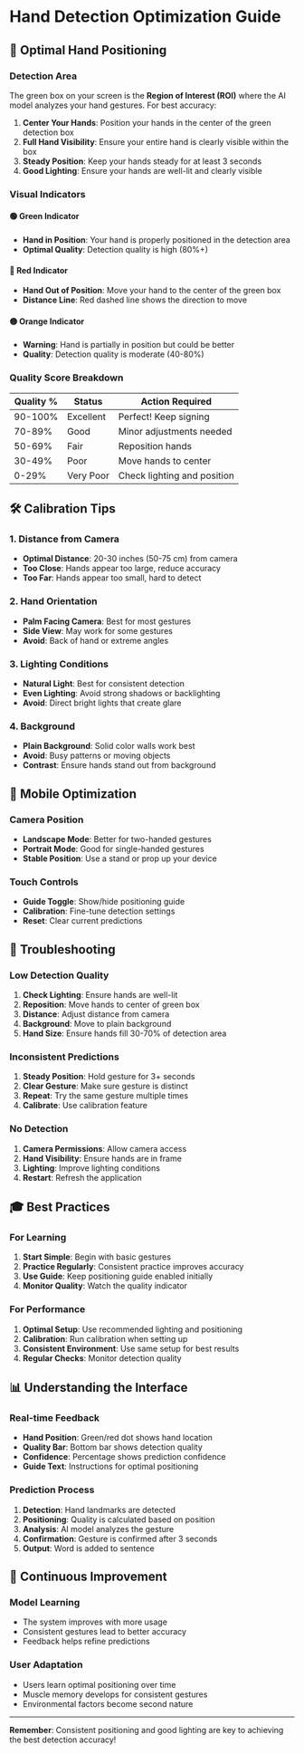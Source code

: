 # Hand Detection Optimization Guide

## 🎯 Optimal Hand Positioning

### Detection Area
The green box on your screen is the **Region of Interest (ROI)** where the AI model analyzes your hand gestures. For best accuracy:

1. **Center Your Hands**: Position your hands in the center of the green detection box
2. **Full Hand Visibility**: Ensure your entire hand is clearly visible within the box
3. **Steady Position**: Keep your hands steady for at least 3 seconds
4. **Good Lighting**: Ensure your hands are well-lit and clearly visible

### Visual Indicators

#### 🟢 Green Indicator
- **Hand in Position**: Your hand is properly positioned in the detection area
- **Optimal Quality**: Detection quality is high (80%+)

#### 🔴 Red Indicator  
- **Hand Out of Position**: Move your hand to the center of the green box
- **Distance Line**: Red dashed line shows the direction to move

#### 🟡 Orange Indicator
- **Warning**: Hand is partially in position but could be better
- **Quality**: Detection quality is moderate (40-80%)

### Quality Score Breakdown

| Quality % | Status | Action Required |
|-----------|--------|-----------------|
| 90-100% | Excellent | Perfect! Keep signing |
| 70-89% | Good | Minor adjustments needed |
| 50-69% | Fair | Reposition hands |
| 30-49% | Poor | Move hands to center |
| 0-29% | Very Poor | Check lighting and position |

## 🛠️ Calibration Tips

### 1. Distance from Camera
- **Optimal Distance**: 20-30 inches (50-75 cm) from camera
- **Too Close**: Hands appear too large, reduce accuracy
- **Too Far**: Hands appear too small, hard to detect

### 2. Hand Orientation
- **Palm Facing Camera**: Best for most gestures
- **Side View**: May work for some gestures
- **Avoid**: Back of hand or extreme angles

### 3. Lighting Conditions
- **Natural Light**: Best for consistent detection
- **Even Lighting**: Avoid strong shadows or backlighting
- **Avoid**: Direct bright lights that create glare

### 4. Background
- **Plain Background**: Solid color walls work best
- **Avoid**: Busy patterns or moving objects
- **Contrast**: Ensure hands stand out from background

## 📱 Mobile Optimization

### Camera Position
- **Landscape Mode**: Better for two-handed gestures
- **Portrait Mode**: Good for single-handed gestures
- **Stable Position**: Use a stand or prop up your device

### Touch Controls
- **Guide Toggle**: Show/hide positioning guide
- **Calibration**: Fine-tune detection settings
- **Reset**: Clear current predictions

## 🔧 Troubleshooting

### Low Detection Quality
1. **Check Lighting**: Ensure hands are well-lit
2. **Reposition**: Move hands to center of green box
3. **Distance**: Adjust distance from camera
4. **Background**: Move to plain background
5. **Hand Size**: Ensure hands fill 30-70% of detection area

### Inconsistent Predictions
1. **Steady Position**: Hold gesture for 3+ seconds
2. **Clear Gesture**: Make sure gesture is distinct
3. **Repeat**: Try the same gesture multiple times
4. **Calibrate**: Use calibration feature

### No Detection
1. **Camera Permissions**: Allow camera access
2. **Hand Visibility**: Ensure hands are in frame
3. **Lighting**: Improve lighting conditions
4. **Restart**: Refresh the application

## 🎓 Best Practices

### For Learning
1. **Start Simple**: Begin with basic gestures
2. **Practice Regularly**: Consistent practice improves accuracy
3. **Use Guide**: Keep positioning guide enabled initially
4. **Monitor Quality**: Watch the quality indicator

### For Performance
1. **Optimal Setup**: Use recommended lighting and positioning
2. **Calibration**: Run calibration when setting up
3. **Consistent Environment**: Use same setup for best results
4. **Regular Checks**: Monitor detection quality

## 📊 Understanding the Interface

### Real-time Feedback
- **Hand Position**: Green/red dot shows hand location
- **Quality Bar**: Bottom bar shows detection quality
- **Confidence**: Percentage shows prediction confidence
- **Guide Text**: Instructions for optimal positioning

### Prediction Process
1. **Detection**: Hand landmarks are detected
2. **Positioning**: Quality is calculated based on position
3. **Analysis**: AI model analyzes the gesture
4. **Confirmation**: Gesture is confirmed after 3 seconds
5. **Output**: Word is added to sentence

## 🔄 Continuous Improvement

### Model Learning
- The system improves with more usage
- Consistent gestures lead to better accuracy
- Feedback helps refine predictions

### User Adaptation
- Users learn optimal positioning over time
- Muscle memory develops for consistent gestures
- Environmental factors become second nature

---

**Remember**: Consistent positioning and good lighting are key to achieving the best detection accuracy! 